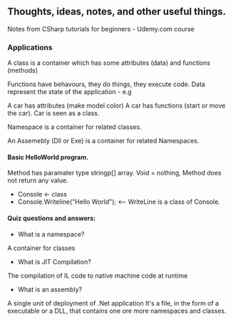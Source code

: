 ## Thoughts, ideas, notes, and other useful things.

Notes from CSharp tutorials for beginners - Udemy.com course
### Applications

A class is a container which has some attributes (data) and functions (methods)

Functions have behavours, they do things, they execute code.
Data represent the state of the application - e.g

A car has attributes (make model color)
A car has functions (start or move the car). Car is seen as a class.

Namespace is a container for related classes. 

An Assemebly (Dll or Exe) is a container for related Namespaces. 

#### Basic HelloWorld program.

Method has paramater type stringp[] array. 
Void = nothing, Method does not return any value. 

* Console <- class
* Console.Writeline("Hello World"); <-- WriteLine is a class of Console.

#### Quiz questions and answers:
* What is a namespace? 

A container for classes
* What is JIT Compilation? 

The compilation of IL code to native machine code at runtime
* What is an assembly?

A single unit of deployment of .Net application
It's a file, in the form of a executable or a DLL, that contains one ore more namespaces and classes.
